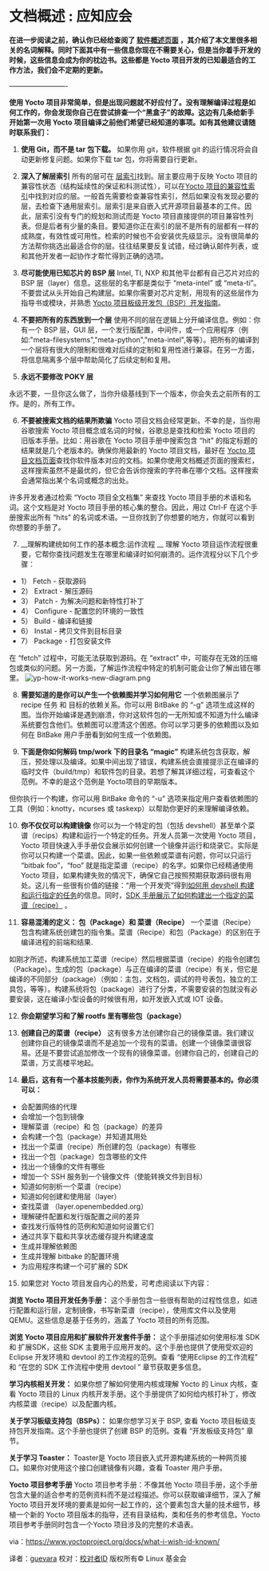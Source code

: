 文档概述 : 应知应会
======
__在进一步阅读之前，确认你已经给查阅了 [软件概述页面][1] ，其介绍了本文里很多相关的名词解释。同时下面其中有一些信息你现在不需要关心，但是当你着手开发的时候，这些信息会成为你的枕边书。这些都是 Yocto 项目开发的已知最适合的工作方法，我们会不定期的更新。__

————————-

__使用 Yocto 项目非常简单，但是出现问题就不好应付了。没有理解编译过程是如何工作的，你会发现你自己在尝试排查一个“黑盒子”的故障。这边有几条给新手开始第一次用 Yocto 项目编译之前他们希望已经知道的事项。如有其他建议请随时联系我们：__

1. __使用 Git，而不是 tar 包下载。__ 
如果你用 git，软件根据 git 的运行情况将会自动更新修复问题。如果你下载 tar 包，你将需要自行更新。

2. __深入了解层索引__
所有的层可在 [层索引][2]找到。层主要应用于反映 Yocto 项目的兼容性状态（结构延续性的保证和科测试性），可以在[Yocto 项目的兼容性索引][3]中找到对应的层。一般首先需要检查兼容性索引，然后如果没有发现必要的层，去检查下通用层索引。层索引是来自嵌入式开源项目最基本的工件。因此，层索引没有专门的规划和测试而是 Yocto 项目直接提供的项目兼容性列表。但是后者有少量的条目。要知道你正在索引的层不是所有的层都有一样的成熟度，有效性或可用性。检索的时候也不会安装优先级显示。没有很简单的方法帮你挑选出最适合你的层。往往结果要反复试错，经过确认邮件列表，或和其他开发者一起协作才帮忙得到正确的选项。


3. __尽可能使用已知芯片的 BSP 层__
Intel, TI, NXP 和其他平台都有自己芯片对应的 BSP 层（layer）信息。这些层的名字都是类似于 “meta-intel” 或 “meta-ti”。不要尝试从头开始自己构建层。如果你需要对芯片定制，用现有的这些层作为指导书或模块，并熟悉 [Yocto 项目板级开发包（BSP）开发指南][4]。

4. __不要把所有的东西放到一个层__ 
使用不同的层在逻辑上分开编译信息。例如：你有一个 BSP 层，GUI 层，一个发行版配置，中间件，或一个应用程序（例如:"meta-filesystems","meta-python","meta-intel",等等）。把所有的编译到一个层将有很大的限制和很难对后续的定制和复用性进行兼容。在另一方面，将信息隔离多个层中帮助简化了后续定制和复用。

5. __永远不要修改 POKY 层__ 

永远不要，一旦你这么做了，当你升级基线到下一个版本，你会失去之前所有的工作。是的，所有工作。

6. __不要被搜索文档的结果所欺骗__
Yocto 项目文档会经常更新。不幸的是，当你用谷歌搜索 Yocto 项目概念或名词的时候，谷歌总是查找和检索 Yocto 项目的旧版本手册。比如：用谷歌在 Yocto 项目手册中搜索包含 “hit” 的指定标题的结果就是几个老版本的。确保你用最新的 Yocto 项目文档，最好在 [Yocto 项目文档页面][6]查找你软件版本对应的文档。如果你使用文档概述页面的搜索栏，这样搜索虽然不是最优的，但它会告诉你搜索的字符串在哪个文档。这样搜索会通常指出某个名词或概念的出处。


许多开发者通过检索 “Yocto 项目全文档集” 来查找 Yocto 项目手册的术语和名词。这个文档是对 Yocto 项目手册的核心集的整合。因此，用过 Ctrl-F 在这个手册搜索出所有 “hits” 的名词或术语。一旦你找到了你想要的地方，你就可以看到你想要的手册了。

7. __理解构建统如何工作的基本概念:运作流程 __ 
理解 Yocto 项目运作流程很重要，它帮你查找问题发生在哪里和编译时如何崩溃的。运作流程分以下几个步骤：

- 1） Fetch - 获取源码
- 2） Extract - 解压源码
- 3） Patch - 为解决问题和新特性打补丁
- 4） Configure - 配置您的环境的一致性
- 5） Build - 编译和链接
- 6） Instal - 拷贝文件到目标目录
- 7） Package - 打包安装文件

在 “fetch” 过程中，可能无法获取到源码。在 “extract” 中，可能存在无效的压缩包或类似的问题。另一方面，了解运作流程中特定的机制可能会让你了解出错在哪里。
![yp-how-it-works-new-diagram.png][5]

8. __需要知道的是你可以产生一个依赖图并学习如何用它__
一个依赖图展示了 recipe 任务 和 目标的依赖关系。你可以用 BitBake 的 “-g” 选项生成这样的图。当你开始编译是遇到崩溃，你对这软件包的一无所知或不知道为什么编译系统要包含他们。依赖图可以澄清这个困惑。你可以学习更多的依赖图以及如何在 BitBake 用户手册看到如何生成一个依赖图。

9. __下面是你如何解码 tmp/work 下的目录名 “magic”__
构建系统包含获取，解压，预处理以及编译。如果中间出现了错误，构建系统会直接提示正在编译的临时文件（build/tmp）和软件包的目录。若想了解其详细过程，可查看这个范例。不幸的是这个范例是 Yocto项目的早期版本。

但你执行一个构建，你可以用 BitBake 命令的 “-u” 选项来指定用户查看依赖图的工具（例如：knotty，ncurses 或 taskexp）以帮助你更好的来理解编译依赖。

10. __你不仅仅可以构建镜像__
你可以为一个特定的包（包括 devshell）甚至单个菜谱（recips）构建和运行一个特定的任务。开发人员第一次使用 Yocto 项目，Yocto 项目快速入手手册仅会展示如何创建一个镜像并运行和烧录它。实际是你可以只构建一个菜谱。因此，如果一些依赖或菜谱有问题，你可以只运行 “bitbak foo”，“foo” 就是指定菜谱（recipe）的名字。如果你已经精通使用 Yocto 项目，如果构建失败的情况下，确保它自己按照预期获取源码很有用处。这儿有一些很有价值的链接：“用一个开发壳”得到[如何用 devshell 构建和运行指定的任务][6]的信息。同时，[SDK 手册展示了如何构建出一个指定的菜谱（recipe）][7] 。


11. __容易混淆的定义： 包（Package）和 菜谱（Recipe）__
一个菜谱（Recipe） 包含构建系统创建包的指令集。菜谱（Recipe）和包（Package）的区别在于编译进程的前端和结果.

如刚才所述，构建系统加工菜谱（recipe）然后根据菜谱（recipe）的指令创建包（Package）。生成的包（package）与正在编译的菜谱（recipe）有关，但它是编译的不同部分（package）（例如：主包，文档包，调试的符号表包，独立的工具包，等等）。构建系统将包（package）进行了分类，不需要安装的包就没有必要安装，这在编译小型设备的时候很有用，如开发嵌入式或 IOT 设备。

12. __你会期望学习和了解 rootfs 里有哪些包（package）__

13. __创建自己的菜谱（recipe）__
这有很多方法创建你自己的镜像菜谱。我们建议创建你自己的镜像菜谱而不是追加一个现有的菜谱。创建一个镜像菜谱很容易。还是不要尝试追加修改一个现有的镜像菜谱。创建你自己的，创建自己的菜谱，万丈高楼平地起。

14. __最后，这有有一个基本技能列表，你作为系统开发人员将需要基本的。你必须可以：__
- 会配置网络的代理
- 会增加一个包到镜像
- 理解菜谱（recipe）和 包（package）的差异
- 会构建一个包（package）并知道其用处
- 找出一个菜谱（recipe）所创建的包（package）有哪些
- 找出一个包（package）包含哪些的文件
- 找出一个镜像的文件有哪些
- 增加一个 SSH 服务到一个镜像文件（使能转换文件到目标）
- 知道如何剖析一个菜谱（recipe）
- 知道如何创建和使用层（layer）
- 查找菜谱 （layer.openembedded.org）
- 理解硬件配置和发行版配置之间的差异
- 查找发行版特性的范例和知道如何设置它们
- 通过共享下载和共享状态缓存提升构建速度
- 生成并理解依赖图
- 生成并理解 bitbake 的配置环境
- 为应用程序构建一个可扩展的 SDK 

15. 如果您对 Yocto 项目发自内心的热爱，可考虑阅读以下内容：

__浏览 Yocto 项目开发任务手册：__ 
这个手册包含一些很有帮助的过程性信息，如进行配置和运行层，定制镜像，书写新菜谱（recipe），使用库文件以及使用 QEMU。这些信息是基于任务的，涵盖了 Yocto 项目的所有范围。

__浏览 Yocto 项目应用和扩展软件开发套件手册：__ 
这个手册描述如何使用标准 SDK 和 扩展SDK，这些 SDK 主要用于应用开发的。这个手册也提供了使用受欢迎的 Eclipse 开发环境和 devtool 的工作流程的范例。查看 “使用Eclipse 的工作流程” 和 “在您的 SDK 工作流程中使用 devtool ” 章节获取更多信息。

__学习内核相关开发：__ 如果你想了解如何使用内核或理解 Yocto 的 Linux 内核，查看 Yocto 项目的 Linux 内核开发手册。这个手册提供了如何给内核打补丁，修改内核菜谱（recipe）以及配置内核。

__关于学习板级支持包（BSPs）：__ 如果你想学习关于 BSP, 查看 Yocto 项目板级支持包开发指南。这个手册也提供了创建 BSP 的范例。查看 “开发板级支持包” 章节。

__关于学习 Toaster：__ Toaster是 Yocto 项目嵌入式开源构建系统的一种网页接口。如果你对使用这个接口创建镜像有兴趣，查看 Toaster 用户手册。

__Yocto 项目参考手册__
Yocto 项目参考手册：不像其他 Yocto 项目手册，这个手册包含大量的适合参考的范例资料而不是过程描述。你可以获取编译细节，深入了解 Yocto 项目开发环境的要素是如何一起工作的，这个要素包含大量的技术细节，移植一个新的 Yocto 项目版本的指导，还有目录结构，类和任务的参考信息。Yocto 项目参考手册同时包含一个Yocto 项目涉及的完整的术语表。

via：https://www.yoctoproject.org/docs/what-i-wish-id-known/

译者：[guevara](https://github.com/guevaraya)
校对：[校对者ID](https://github.com/校对者ID)
版权所有© Linux 基金会

[1]: https://github.com/guevaraya/Yocto_doc/blob/master/software-overview/software-overview.md
[2]: http://layers.openembedded.org/
[3]: https://github.com/guevaraya/Yocto_doc/blob/master/software-overview/layer/index.md
[4]: https://github.com/guevaraya/Yocto_doc/blob/master/2.4/bsp-guide/bsp-guide.md
[5]: https://www.yoctoproject.org/wp-content/uploads/2017/07/yp-how-it-works-new-diagram.png
[6]: https://github.com/guevaraya/Yocto_doc/blob/master/3.0/bitbake-user-manual/bitbake-user-manual.md#generating-dependency-graphs
[7]: https://github.com/guevaraya/Yocto_doc/blob/master/2.5/mega-manual/mega-manual.md#sdk-devtool-use-devtool-modify-to-modify-the-source-of-an-existing-component


